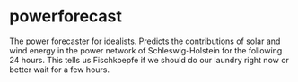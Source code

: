 # powerforecast
The power forecaster for idealists.
Predicts the contributions of solar and wind energy in the power network of Schleswig-Holstein for the following 24 hours. This tells us Fischkoepfe if we should do our laundry right now or better wait for a few hours.  
